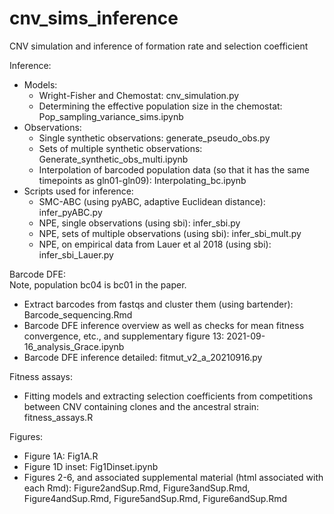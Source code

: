 # cnv_sims_inference
CNV simulation and inference of formation rate and selection coefficient

Inference:
* Models:
  * Wright-Fisher and Chemostat: cnv_simulation.py
  * Determining the effective population size in the chemostat: Pop_sampling_variance_sims.ipynb
* Observations:
  * Single synthetic observations: generate_pseudo_obs.py
  * Sets of multiple synthetic observations: Generate_synthetic_obs_multi.ipynb
  * Interpolation of barcoded population data (so that it has the same timepoints as gln01-gln09): Interpolating_bc.ipynb
* Scripts used for inference:
  * SMC-ABC (using pyABC, adaptive Euclidean distance): infer_pyABC.py
  * NPE, single observations (using sbi): infer_sbi.py
  * NPE, sets of multiple observations (using sbi): infer_sbi_mult.py
  * NPE, on empirical data from Lauer et al 2018 (using sbi): infer_sbi_Lauer.py
  
Barcode DFE:  
Note, population bc04 is bc01 in the paper.  
* Extract barcodes from fastqs and cluster them (using bartender): Barcode_sequencing.Rmd
* Barcode DFE inference overview as well as checks for mean fitness convergence, etc., and supplementary figure 13: 2021-09-16_analysis_Grace.ipynb
* Barcode DFE inference detailed: fitmut_v2_a_20210916.py

Fitness assays:
* Fitting models and extracting selection coefficients from competitions between CNV containing clones and the ancestral strain: fitness_assays.R

Figures:
* Figure 1A: Fig1A.R
* Figure 1D inset: Fig1Dinset.ipynb
* Figures 2-6, and associated supplemental material (html associated with each Rmd): Figure2andSup.Rmd, Figure3andSup.Rmd, Figure4andSup.Rmd, Figure5andSup.Rmd, Figure6andSup.Rmd




